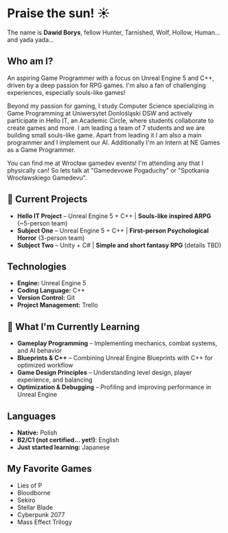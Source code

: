 # Praise the sun! ☀️  

The name is **Dawid Borys**, fellow Hunter, Tarnished, Wolf, Hollow, Human... and yada yada...

## Who am I?
An aspiring Game Programmer with a focus on Unreal Engine 5 and C++, driven by a deep passion for RPG games. I'm also a fan of challenging experiences, especially souls-like games!

Beyond my passion for gaming, I study Computer Science specializing in Game Programming at Uniwersytet Donlośląski DSW and actively participate in Hello IT, an Academic Circle, where students collaborate to create games and more. I am leading a team of 7 students and we are building small souls-like game. Apart from leading it I am also a main programmer and I implement our AI. Additionally I'm an Intern at NE Games as a Game Programmer. 

You can find me at Wrocław gamedev events! I'm attending any that I physically can! So lets talk at "Gamedevowe Pogaduchy" or "Spotkania Wrocławskiego Gamedevu".

## 🚀 Current Projects  
- **Hello IT Project** – Unreal Engine 5 + C++ | **Souls-like inspired ARPG** (~5-person team)  
- **Subject One** – Unreal Engine 5 + C++ | **First-person Psychological Horror** (3-person team)  
- **Subject Two** – Unity + C# | **Simple and short fantasy RPG** (details TBD)

## Technologies  
- **Engine:** Unreal Engine 5  
- **Coding Language:** C++  
- **Version Control:** Git  
- **Project Management:** Trello

## 🌱 What I'm Currently Learning 
- **Gameplay Programming** – Implementing mechanics, combat systems, and AI behavior  
- **Blueprints & C++** – Combining Unreal Engine Blueprints with C++ for optimized workflow  
- **Game Design Principles** – Understanding level design, player experience, and balancing  
- **Optimization & Debugging** – Profiling and improving performance in Unreal Engine

## Languages  
- **Native:** Polish  
- **B2/C1 (not certified... yet!)**: English  
- **Just started learning:** Japanese  

## My Favorite Games  
- Lies of P  
- Bloodborne  
- Sekiro  
- Stellar Blade  
- Cyberpunk 2077  
- Mass Effect Trilogy  
